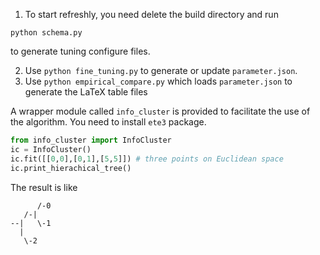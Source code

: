 1. To start refreshly, you need delete the build directory and run
```
python schema.py 
```
to generate tuning configure files.

2. Use `python fine_tuning.py` to generate or update `parameter.json`.
3. Use `python empirical_compare.py` which loads `parameter.json` to generate the LaTeX table files

A wrapper module called `info_cluster` is provided to facilitate the use of the algorithm.
You need to install `ete3` package.
```Python
from info_cluster import InfoCluster
ic = InfoCluster()
ic.fit([[0,0],[0,1],[5,5]]) # three points on Euclidean space
ic.print_hierachical_tree()
```
The result is like
```shell
      /-0
   /-|
--|   \-1
  |
   \-2
```